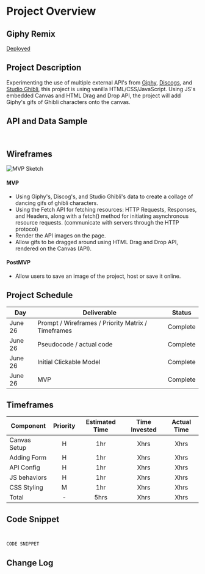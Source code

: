 # Project Overview

## Giphy Remix

[Deployed](https://website.com/)

## Project Description

<!-- Use this section to describe your final project and perhaps any links to relevant sites that help convey the concept and\or functionality. -->


Experimenting the use of multiple external API's from [Giphy](https://developers.giphy.com/), [Discogs](https://www.discogs.com/developers), and [Studio Ghibli](https://ghibliapi.herokuapp.com), this project is using vanilla HTML/CSS/JavaScript. Using JS's embedded Canvas and HTML Drag and Drop API, the project will add Giphy's gifs of Ghibli characters onto the canvas.

## API and Data Sample

```
     

```

## Wireframes

![MVP Sketch](https://i.imgur.com/vssHzr4.png)



#### MVP

- Using Giphy's, Discog's, and Studio Ghibli's data to create a collage of dancing gifs of ghibli characters.
- Using the Fetch API for fetching resources: HTTP Requests, Responses, and Headers, along with a fetch() method for initiating asynchronous resource requests. (communicate with servers through the HTTP protocol)
- Render the API images on the page.
- Allow gifs to be dragged around using HTML Drag and Drop API, rendered on the Canvas (API).

#### PostMVP

- Allow users to save an image of the project, host or save it online.


## Project Schedule

<!-- This schedule will be used to keep track of your progress throughout the week and align with our expectations. -->


| Day      | Deliverable                                                     | Status   |
| -------- | --------------------------------------------------------------- | -------- |
|  June 26 | Prompt / Wireframes / Priority Matrix / Timeframes              | Complete |
|  June 26 | Pseudocode / actual code                                        | Complete |
|  June 26 | Initial Clickable Model                                         | Complete |
|  June 26 | MVP                                                             | Complete |



## Timeframes



| Component        | Priority | Estimated Time | Time Invested | Actual Time |
| ---------------- | :------: | :------------: | :-----------: | :---------: |
|   Canvas Setup   |    H     |      1hr       |      Xhrs     |    Xhrs     |
|   Adding Form    |    H     |      1hr       |      Xhrs     |    Xhrs     |
|    API Config    |    H     |      1hr       |      Xhrs     |    Xhrs     |
|   JS behaviors   |    H     |      1hr       |      Xhrs     |    Xhrs     |
|   CSS Styling    |    M     |      1hr       |      Xhrs     |    Xhrs     |
|      Total       |    -     |     5hrs       |      Xhrs     |    Xhrs     |

## Code Snippet


```


CODE SNIPPET

```

## Change Log

<!-- Use this section to document what changes were made and the reasoning behind those changes. -->

```




```
